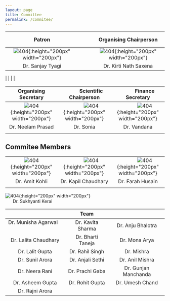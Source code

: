```yaml
---
layout: page
title: Committee
permalink: /commitee/
---
```


| **Patron**        | &nbsp; &nbsp;&nbsp; &nbsp; &nbsp; &nbsp;  |  **Organising Chairperson** |
| :-----------------------:  |:------------: | :------------------:   |
| ![404]({{site.baseurl}}/images/SANJAY-TYAGI.jpg){:height="200px" width="200px"} |    | ![404]({{site.baseurl}}/images/k.jpeg){:height="200px" width="200px"} |
| Dr. Sanjay Tyagi |  | Dr. Kirti Nath Saxena |  

|  |  |  |

| **Organising Secretary**        |   &nbsp;&nbsp; &nbsp; &nbsp;&nbsp; &nbsp; **Scientific Chairperson** | &nbsp;&nbsp; &nbsp; &nbsp;&nbsp; &nbsp; **Finance Secretary**    |
| :--------------:   | :-------------------: | :------------------:   |
| ![404]({{site.baseurl}}/images/N.jpg){:height="200px" width="200px"} |  &nbsp;&nbsp; &nbsp; &nbsp;&nbsp; &nbsp;  ![404]({{site.baseurl}}/images/S.jpeg){:height="200px" width="200px"}     |&nbsp;&nbsp; &nbsp; &nbsp;&nbsp; &nbsp;  ![404]({{site.baseurl}}/images/V2.jpeg){:height="200px" width="200px"} |
| Dr. Neelam Prasad |    Dr. Sonia    | Dr. Vandana |
|  |  |  |

## Commitee Members

| | | |
| :--------------:   | :-------------------: | :------------------:   |
| ![404]({{site.baseurl}}/images/s.jpg){:height="200px" width="200px"} |  &nbsp;&nbsp; &nbsp; &nbsp;&nbsp; &nbsp;  ![404]({{site.baseurl}}/images/kapil.jpg){:height="200px" width="200px"}     |&nbsp;&nbsp; &nbsp; &nbsp;&nbsp; &nbsp;  ![404]({{site.baseurl}}/images/farah.jpg){:height="200px" width="200px"} |
| Dr. Amit Kohli  |  Dr. Kapil Chaudhary     | Dr. Farah Husain |
|  |  |  |

![404]({{site.baseurl}}/images/sukh.jpg){:height="200px" width="200px"}  
&nbsp;&nbsp; &nbsp; &nbsp;Dr. Sukhyanti Kerai


|&nbsp;&nbsp; &nbsp; &nbsp; | **Team**  | |
| :--------------: | :-------------------: | :------------------: |
|Dr. Munisha Agarwal &nbsp;&nbsp; &nbsp; &nbsp; | Dr. Kavita Sharma | Dr. Anju Bhalotra |
| Dr. Lalita Chaudhary | Dr. Bharti Taneja| Dr. Mona Arya|
| Dr. Lalit Gupta | Dr. Rahil Singh| Dr. Mishra | 
| Dr. Sunil Arora |  Dr. Anjali Sethi | Dr. Anil Mishra|
| Dr. Neera Rani |Dr. Prachi Gaba| Dr. Gunjan Manchanda| 
| Dr. Asheem Gupta |Dr. Rohit Gupta |Dr. Umesh Chand |
|Dr. Rajni Arora | 

